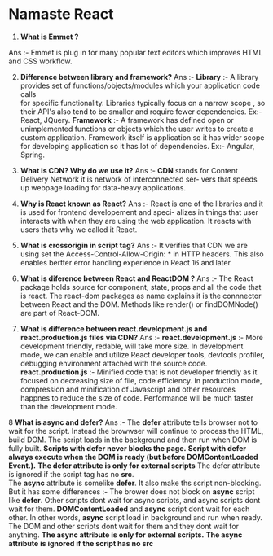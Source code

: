 
# Namaste React


1. __What is Emmet ?__


Ans :-  Emmet is plug in for many popular text editors which improves HTML and CSS workflow.


2. **Difference between library and framework?**
Ans :-  **Library** :- A library provides set of functions/objects/modules which your application code calls    
                       for specific functionality.
                       Libraries typically focus on a narrow scope , so their API's also tend to be smaller 
                       and require fewer dependencies.
                       Ex:- React, JQuery.
        **Framework** :- A framework has defined open or unimplemented functions or objects which the user 
                         writes to create a custom application. 
                         Framework itself is application so it has wider scope for developing application
                         so it has lot of dependencies.
                         Ex:- Angular, Spring.


3. **What is CDN? Why do we use it?**
Ans :-  **CDN** stands for Content Delivery Network it is network of interconnected ser-
        vers that speeds up webpage loading for data-heavy applications.


4. **Why is React known as React?**
Ans :- React is one of the libraries and it is used for frontend developement and speci-
       alizes in things that user interacts with when they are using the web application.
       It reacts with users thats why we called it React.


5. **What is crossorigin in script tag?**
Ans :-  It verifies that CDN we are using set the Access-Control-Allow-Origin: * in HTTP headers.
        This also enables bertter error handling experience in React 16 and later.


6. **What is diference between React and ReactDOM ?**
Ans :-  The React package holds source for component, state, props and all the code that is react.
        The react-dom packages as name explains it is the connnector between React and the DOM. 
        Methods like render() or findDOMNode() are part of React-DOM.


7. **What is difference between react.development.js and react.production.js files via CDN?**
Ans :-  **react.development.js** :- More development friendly, redable, will take more size.
        In development mode, we can enable and utilize React developer tools, devtools profiler,
        debugging environment attached with the source code.
        **react.production.js** :- Minified code that is not developer friendly as it focused on
        decreasing size of file, code efficiency.
        In production mode, compression and minification of Javascript and other resources happnes 
        to reduce the size of code. Performance  will be much faster than the development mode.


8 **What is async and defer?**
Ans :-  The **defer** attribute tells browser not to wait for the script. Instead the browwser will
        continue to process the HTML, build DOM. The script loads in the background and then run when
        DOM is fully built.
        **Scripts with defer never blocks the page.**
        **Script with defer always execute when the DOM is ready (but before DOMContentLoaded Event.).**
        **The defer attribute is only for external scripts**
        The defer attribute is ignored if the script tag has no **src**.  
        The **async** attribute is somelike **defer**. It also make ths script non-blocking. But it has 
        some differences :-
        The brower does not block on **async** script like **defer**.
        Other scripts dont wait for async scripts, and async scripts dont wait for them.
        **DOMContentLoaded** and **async** script dont wait for each other.
        In other words, **async** script load in background and run when ready. The DOM and other scripts
        dont wait for them and they dont wait for anything.
        **The async attribute is only for external scripts.**
        **The async attribute is ignored if the script has no src**


